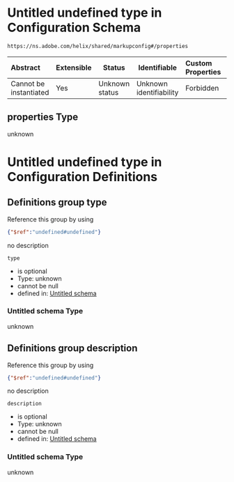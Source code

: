 # Untitled undefined type in Configuration Schema

```txt
https://ns.adobe.com/helix/shared/markupconfig#/properties
```




| Abstract               | Extensible | Status         | Identifiable            | Custom Properties | Additional Properties | Access Restrictions | Defined In                                                                    |
| :--------------------- | ---------- | -------------- | ----------------------- | :---------------- | --------------------- | ------------------- | ----------------------------------------------------------------------------- |
| Cannot be instantiated | Yes        | Unknown status | Unknown identifiability | Forbidden         | Allowed               | none                | [markupconfig.schema.json\*](markupconfig.schema.json "open original schema") |

## properties Type

unknown

# Untitled undefined type in Configuration Definitions

## Definitions group type

Reference this group by using

```json
{"$ref":"undefined#undefined"}
```

no description

`type`

-   is optional
-   Type: unknown
-   cannot be null
-   defined in: [Untitled schema](undefined.md "undefined#undefined")

### Untitled schema Type

unknown

## Definitions group description

Reference this group by using

```json
{"$ref":"undefined#undefined"}
```

no description

`description`

-   is optional
-   Type: unknown
-   cannot be null
-   defined in: [Untitled schema](undefined.md "undefined#undefined")

### Untitled schema Type

unknown

